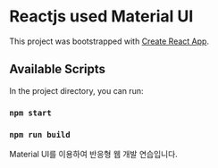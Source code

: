 # Reactjs used Material UI 

This project was bootstrapped with [Create React App](https://github.com/facebook/create-react-app).

## Available Scripts

In the project directory, you can run:

### `npm start`

### `npm run build`

Material UI를 이용하여 반응형 웹 개발 연습입니다.


